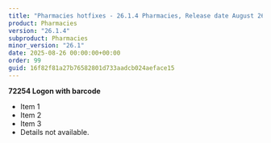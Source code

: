 ```yaml
---
title: "Pharmacies hotfixes - 26.1.4 Pharmacies, Release date August 26, 2025 - Hotfixes"
product: Pharmacies
version: "26.1.4"
subproduct: Pharmacies
minor_version: "26.1"
date: 2025-08-26 00:00:00+00:00
order: 99
guid: 16f82f81a27b76582801d733aadcb024aeface15
---
```


**72254 Logon with barcode**- Item 1- Item 2- Item 3- Details not available.

